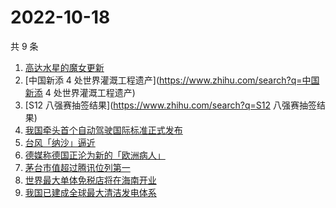 # 2022-10-18

共 9 条

<!-- BEGIN ZHIHUSEARCH -->
<!-- 最后更新时间 Tue Oct 18 2022 01:33:37 GMT+0800 (China Standard Time) -->
1. [高达水星的魔女更新](https://www.zhihu.com/search?q=高达水星的魔女更新)
1. [中国新添 4 处世界灌溉工程遗产](https://www.zhihu.com/search?q=中国新添 4 处世界灌溉工程遗产)
1. [S12 八强赛抽签结果](https://www.zhihu.com/search?q=S12 八强赛抽签结果)
1. [我国牵头首个自动驾驶国际标准正式发布](https://www.zhihu.com/search?q=我国牵头首个自动驾驶国际标准正式发布)
1. [台风「纳沙」逼近](https://www.zhihu.com/search?q=台风「纳沙」逼近)
1. [德媒称德国正沦为新的「欧洲病人」](https://www.zhihu.com/search?q=德媒称德国正沦为新的「欧洲病人」)
1. [茅台市值超过腾讯位列第一](https://www.zhihu.com/search?q=茅台市值超过腾讯位列第一)
1. [世界最大单体免税店将在海南开业](https://www.zhihu.com/search?q=世界最大单体免税店将在海南开业)
1. [我国已建成全球最大清洁发电体系](https://www.zhihu.com/search?q=我国已建成全球最大清洁发电体系)
<!-- END ZHIHUSEARCH -->
